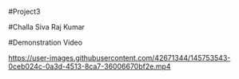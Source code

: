 #Project3

#Challa Siva Raj Kumar



#Demonstration Video

https://user-images.githubusercontent.com/42671344/145753543-0ceb024c-0a3d-4513-8ca7-36006670bf2e.mp4


